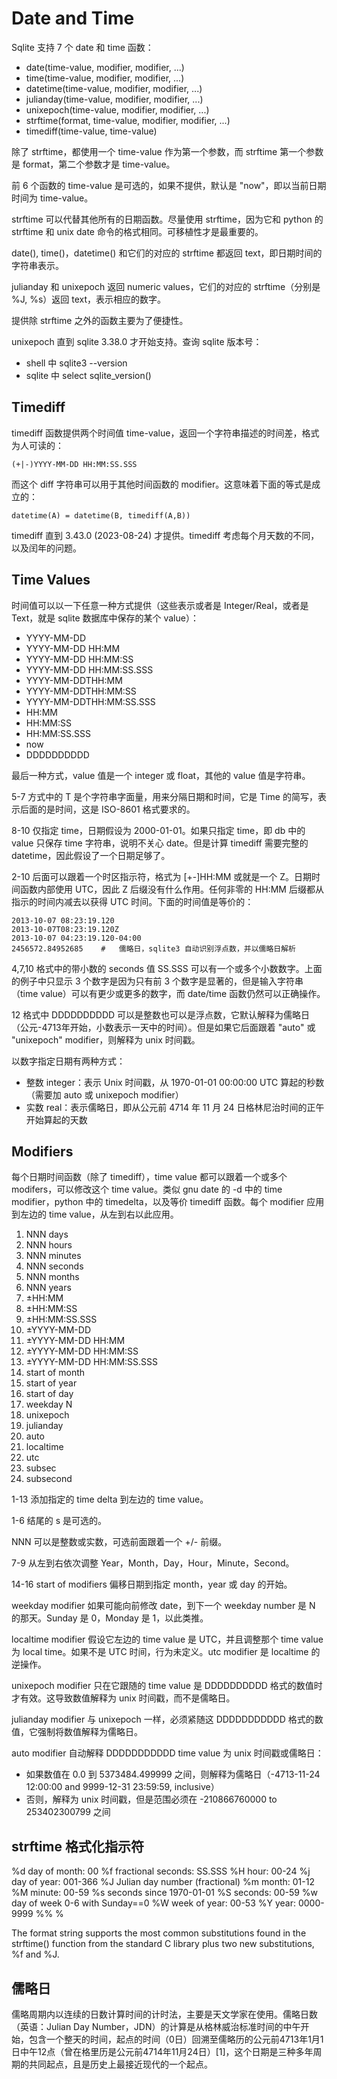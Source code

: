 # Date and Time

Sqlite 支持 7 个 date 和 time 函数：

- date(time-value, modifier, modifier, ...)
- time(time-value, modifier, modifier, ...)
- datetime(time-value, modifier, modifier, ...)
- julianday(time-value, modifier, modifier, ...)
- unixepoch(time-value, modifier, modifier, ...)
- strftime(format, time-value, modifier, modifier, ...)
- timediff(time-value, time-value)

除了 strftime，都使用一个 time-value 作为第一个参数，而 strftime 第一个参数是 format，第二个参数才是 time-value。

前 6 个函数的 time-value 是可选的，如果不提供，默认是 "now"，即以当前日期时间为 time-value。

strftime 可以代替其他所有的日期函数。尽量使用 strftime，因为它和 python 的 strftime 和 unix date 命令的格式相同。可移植性才是最重要的。

date(), time()，datetime() 和它们的对应的 strftime 都返回 text，即日期时间的字符串表示。

julianday 和 unixepoch 返回 numeric values，它们的对应的 strftime（分别是 %J, %s）返回 text，表示相应的数字。

提供除 strftime 之外的函数主要为了便捷性。

unixepoch 直到 sqlite 3.38.0 才开始支持。查询 sqlite 版本号：

- shell 中 sqlite3 --version
- sqlite 中 select sqlite_version()

## Timediff

timediff 函数提供两个时间值 time-value，返回一个字符串描述的时间差，格式为人可读的：

```plain
(+|-)YYYY-MM-DD HH:MM:SS.SSS
```

而这个 diff 字符串可以用于其他时间函数的 modifier。这意味着下面的等式是成立的：

```plain
datetime(A) = datetime(B, timediff(A,B))
```

timediff 直到 3.43.0 (2023-08-24) 才提供。timediff 考虑每个月天数的不同，以及闰年的问题。

## Time Values

时间值可以以一下任意一种方式提供（这些表示或者是 Integer/Real，或者是 Text，就是 sqlite 数据库中保存的某个 value）：

- YYYY-MM-DD
- YYYY-MM-DD HH:MM
- YYYY-MM-DD HH:MM:SS
- YYYY-MM-DD HH:MM:SS.SSS
- YYYY-MM-DDTHH:MM
- YYYY-MM-DDTHH:MM:SS
- YYYY-MM-DDTHH:MM:SS.SSS
- HH:MM
- HH:MM:SS
- HH:MM:SS.SSS
- now
- DDDDDDDDDD

最后一种方式，value 值是一个 integer 或 float，其他的 value 值是字符串。

5-7 方式中的 T 是个字符串字面量，用来分隔日期和时间，它是 Time 的简写，表示后面的是时间，这是 ISO-8601 格式要求的。

8-10 仅指定 time，日期假设为 2000-01-01。如果只指定 time，即 db 中的 value 只保存 time 字符串，说明不关心 date。但是计算 timediff 需要完整的 datetime，因此假设了一个日期足够了。

2-10 后面可以跟着一个时区指示符，格式为 [+-]HH:MM 或就是一个 Z。日期时间函数内部使用 UTC，因此 Z 后缀没有什么作用。任何非零的 HH:MM 后缀都从指示的时间内减去以获得 UTC 时间。下面的时间值是等价的：

```plain
2013-10-07 08:23:19.120
2013-10-07T08:23:19.120Z
2013-10-07 04:23:19.120-04:00
2456572.84952685    #   儒略日，sqlite3 自动识别浮点数，并以儒略日解析
```

4,7,10 格式中的带小数的 seconds 值 SS.SSS 可以有一个或多个小数数字。上面的例子中只显示 3 个数字是因为只有前 3 个数字是显著的，但是输入字符串（time value）可以有更少或更多的数字，而 date/time 函数仍然可以正确操作。

12 格式中 DDDDDDDDDD 可以是整数也可以是浮点数，它默认解释为儒略日（公元-4713年开始，小数表示一天中的时间）。但是如果它后面跟着 "auto" 或 "unixepoch" modifier，则解释为 unix 时间戳。

以数字指定日期有两种方式：

- 整数 integer：表示 Unix 时间戳，从 1970-01-01 00:00:00 UTC 算起的秒数（需要加 auto 或 unixepoch modifier）
- 实数 real：表示儒略日，即从公元前 4714 年 11 月 24 日格林尼治时间的正午开始算起的天数

## Modifiers

每个日期时间函数（除了 timediff），time value 都可以跟着一个或多个 modifers，可以修改这个 time value。类似 gnu date 的 -d 中的 time modifier，python 中的 timedelta，以及等价 timediff 函数。每个 modifier 应用到左边的 time value，从左到右以此应用。

1. NNN days
2. NNN hours
3. NNN minutes
4. NNN seconds
5. NNN months
6. NNN years
7. ±HH:MM
8. ±HH:MM:SS
9. ±HH:MM:SS.SSS
10. ±YYYY-MM-DD
11. ±YYYY-MM-DD HH:MM
12. ±YYYY-MM-DD HH:MM:SS
13. ±YYYY-MM-DD HH:MM:SS.SSS
14. start of month
15. start of year
16. start of day
17. weekday N
18. unixepoch
19. julianday
20. auto
21. localtime
22. utc
23. subsec
24. subsecond

1-13 添加指定的 time delta 到左边的 time value。

1-6 结尾的 s 是可选的。

NNN 可以是整数或实数，可选前面跟着一个 +/- 前缀。

7-9 从左到右依次调整 Year，Month，Day，Hour，Minute，Second。

14-16 start of modifiers 偏移日期到指定 month，year 或 day 的开始。

weekday modifier 如果可能向前修改 date，到下一个 weekday number 是 N 的那天。Sunday 是 0，Monday 是 1，以此类推。

localtime modifier 假设它左边的 time value 是 UTC，并且调整那个 time value 为 local time。如果不是 UTC 时间，行为未定义。utc modifier 是 localtime 的逆操作。

unixepoch modifier 只在它跟随的 time value 是 DDDDDDDDDD 格式的数值时才有效。这导致数值解释为 unix 时间戳，而不是儒略日。

julianday modifier 与 unixepoch 一样，必须紧随这 DDDDDDDDDDD 格式的数值，它强制将数值解释为儒略日。

auto modifier 自动解释 DDDDDDDDDDD time value 为 unix 时间戳或儒略日：

- 如果数值在 0.0 到 5373484.499999 之间，则解释为儒略日（-4713-11-24 12:00:00 and 9999-12-31 23:59:59, inclusive）
- 否则，解释为 unix 时间戳，但是范围必须在 -210866760000 to 253402300799 之间

## strftime 格式化指示符

%d        day of month: 00
%f        fractional seconds: SS.SSS
%H        hour: 00-24
%j        day of year: 001-366
%J        Julian day number (fractional)
%m        month: 01-12
%M        minute: 00-59
%s        seconds since 1970-01-01
%S        seconds: 00-59
%w        day of week 0-6 with Sunday==0
%W        week of year: 00-53
%Y        year: 0000-9999
%%        %

The format string supports the most common substitutions found in the strftime() function from the standard C library plus two new substitutions, %f and %J.

## 儒略日

儒略周期内以连续的日数计算时间的计时法，主要是天文学家在使用。儒略日数（英语：Julian Day Number，JDN）的计算是从格林威治标准时间的中午开始，包含一个整天的时间，起点的时间（0日）回溯至儒略历的公元前4713年1月1日中午12点（曾在格里历是公元前4714年11月24日）[1]，这个日期是三种多年周期的共同起点，且是历史上最接近现代的一个起点。

